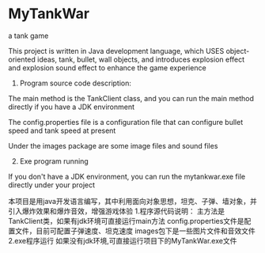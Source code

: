 # MyTankWar
a tank game 

This project is written in Java development language, which USES object-oriented ideas, tank, bullet, wall objects, and introduces explosion effect and explosion sound effect to enhance the game experience

1. Program source code description:

The main method is the TankClient class, and you can run the main method directly if you have a JDK environment

The config.properties file is a configuration file that can configure bullet speed and tank speed at present

Under the images package are some image files and sound files

2. Exe program running

If you don't have a JDK environment, you can run the mytankwar.exe file directly under your project

本项目是用java开发语言编写，其中利用面向对象思想，坦克、子弹、墙对象，并引入爆炸效果和爆炸音效，增强游戏体验
1.程序源代码说明：
	主方法是TankClient类，如果有jdk环境可直接运行main方法
	config.properties文件是配置文件，目前可配置子弹速度、坦克速度
	images包下是一些图片文件和音效文件
2.exe程序运行
	如果没有jdk环境,可直接运行项目下的MyTankWar.exe文件
